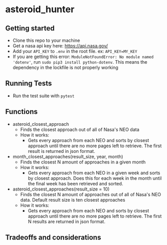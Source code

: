 # asteroid_hunter

## Getting started
  - Clone this repo to your machine
  - Get a nasa api key here: https://api.nasa.gov/
  - Add your `API_KEY` to `.env` in the root file. ex: `API_KEY=MY_KEY`
  - If you are getting this error: `ModuleNotFoundError: No module named 'dotenv'`, run `sudo pip3 install python-dotenv`. This means the dependency in the lockfile is not properly working

## Running Tests
  - Run the test suite with `pytest`
  
## Functions
  - asteroid_closest_approach
    - Finds the closest approach out of all of Nasa's NEO data
    - How it works:
       - Gets every approach from each NEO and sorts by closest approach until there are no more pages left to retrieve. The first result is returned in json format.
  - month_closest_approaches(result_size, year, month)
    - Finds the closest N amount of approaches in a given month
    - How it works:
      - Gets every approach from each NEO in a given week and sorts by closest approach. Does this for each week in the month until the final week has been retrieved and sorted.
  - asteroid_closest_approaches(result_size = 10)
    - Finds the closest N amount of approaches out of all of Nasa's NEO data. Default result size is ten closest approaches
    - How it works:
       - Gets every approach from each NEO and sorts by closest approach until there are no more pages left to retrieve. The first N results are returned in json format.
  
## Tradeoffs and considerations
